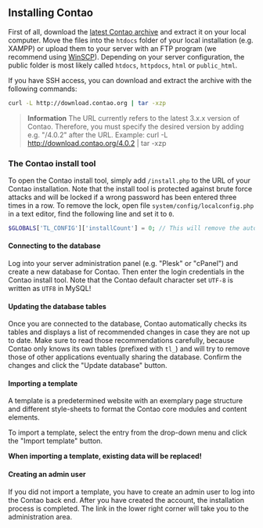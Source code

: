 ## Installing Contao

First of all, download the [latest Contao archive][1] and extract it on your
local computer. Move the files into the `htdocs` folder of your local
installation (e.g. XAMPP) or upload them to your server with an FTP program (we
recommend using [WinSCP][2]). Depending on your server configuration, the public
folder is most likely called `htdocs`, `httpdocs`, `html` or `public_html`.

If you have SSH access, you can download and extract the archive with the
following commands:

```bash
curl -L http://download.contao.org | tar -xzp
```

> **Information** The URL currently refers to the latest 3.x.x version of Contao.
Therefore, you must specify the desired version by adding e.g. "/4.0.2" after the
URL. Example: curl -L http://download.contao.org/4.0.2 | tar -xzp


### The Contao install tool

To open the Contao install tool, simply add `/install.php` to the URL of
your Contao installation. Note that the install tool is protected against brute
force attacks and will be locked if a wrong password has been entered three
times in a row. To remove the lock, open file `system/config/localconfig.php` in
a text editor, find the following line and set it to `0`.

```php
$GLOBALS['TL_CONFIG']['installCount'] = 0; // This will remove the automatic lock
```


#### Connecting to the database

Log into your server administration panel (e.g. "Plesk" or "cPanel") and create
a new database for Contao. Then enter the login credentials in the Contao
install tool. Note that the Contao default character set `UTF-8` is written as
`UTF8` in MySQL!


#### Updating the database tables

Once you are connected to the database, Contao automatically checks its tables
and displays a list of recommended changes in case they are not up to date. Make
sure to read those recommendations carefully, because Contao only knows its own
tables (prefixed with `tl_`) and will try to remove those of other applications
eventually sharing the database. Confirm the changes and click the "Update
database" button.


#### Importing a template

A template is a predetermined website with an exemplary page structure and different
style-sheets to format the Contao core modules and content elements.

To import a template, select the entry from the drop-down menu and click the "Import
template" button.

**When importing a template, existing data will be replaced!**


#### Creating an admin user

If you did not import a template, you have to create an admin user to log into
the Contao back end. After you have created the account, the installation
process is completed. The link in the lower right corner will take you to the
administration area.


[1]: https://contao.org/en/download.html
[2]: http://www.winscp.net/
